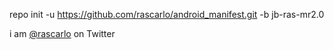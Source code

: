 repo init -u https://github.com/rascarlo/android_manifest.git -b jb-ras-mr2.0

i am [@rascarlo](https://twitter.com/rascarlo) on Twitter
